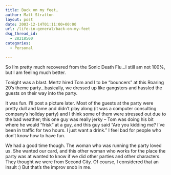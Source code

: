 ```yaml
---
title: Back on my feet…
author: Matt Stratton
layout: post
date: 2003-12-14T01:11:00+00:00
url: /life-in-general/back-on-my-feet
dsq_thread_id:
  - 28218500
categories:
  - Personal

---
```

So I&#8217;m pretty much recovered from the Sonic Death Flu&#8230;I still am not 100%, but I am feeling much better.

Tonight was a blast. Mertz hired Tom and I to be &#8220;bouncers&#8221; at this Roaring 20&#8217;s theme party&#8230;basically, we dressed up like gangsters and hassled the guests on their way into the party.

It was fun. I&#8217;ll post a picture later. Most of the guests at the party were pretty dull and lame and didn&#8217;t play along (it was a computer consulting company&#8217;s holiday party) and I think some of them were stressed out due to the bad weather; this one guy was really jerky &#8211; Tom was doing his bit where he would &#8220;frisk&#8221; at a guy, and this guy said &#8220;Are you kidding me? I&#8217;ve been in traffic for two hours. I just want a drink.&#8221; I feel bad for people who don&#8217;t know how to have fun.

We had a good time though. The woman who was running the party loved us. She wanted our card, and this other woman who works for the place the party was at wanted to know if we did other parties and other characters. They thought we were from Second City. Of course, I considered that an insult :) But that&#8217;s the improv snob in me.